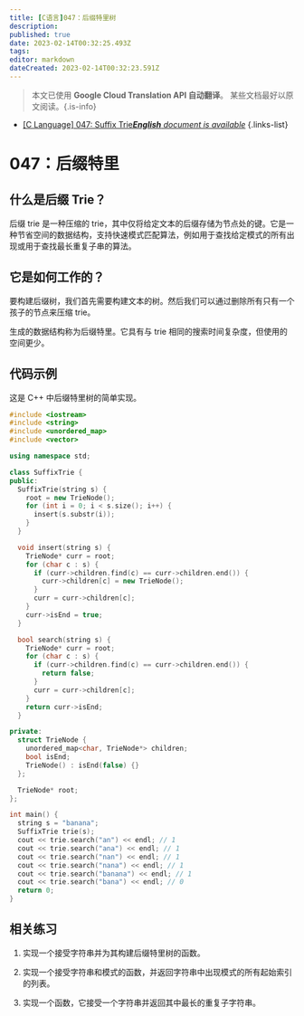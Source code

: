 ```yaml
---
title: [C语言]047：后缀特里树
description: 
published: true
date: 2023-02-14T00:32:25.493Z
tags: 
editor: markdown
dateCreated: 2023-02-14T00:32:23.591Z
---
```


> 本文已使用 **Google Cloud Translation API 自动翻译**。
某些文档最好以原文阅读。{.is-info}



- [[C Language] 047: Suffix Trie***English** document is available*](/en/Knowledge-base/Algorithm/c-language-047-suffix-trie)
{.links-list}


# 047：后缀特里

## 什么是后缀 Trie？

后缀 trie 是一种压缩的 trie，其中仅将给定文本的后缀存储为节点处的键。它是一种节省空间的数据结构，支持快速模式匹配算法，例如用于查找给定模式的所有出现或用于查找最长重复子串的算法。

## 它是如何工作的？

要构建后缀树，我们首先需要构建文本的树。然后我们可以通过删除所有只有一个孩子的节点来压缩 trie。

生成的数据结构称为后缀特里。它具有与 trie 相同的搜索时间复杂度，但使用的空间更少。

## 代码示例

这是 C++ 中后缀特里树的简单实现。

```cpp
#include <iostream>
#include <string>
#include <unordered_map>
#include <vector>

using namespace std;

class SuffixTrie {
public:
  SuffixTrie(string s) {
    root = new TrieNode();
    for (int i = 0; i < s.size(); i++) {
      insert(s.substr(i));
    }
  }

  void insert(string s) {
    TrieNode* curr = root;
    for (char c : s) {
      if (curr->children.find(c) == curr->children.end()) {
        curr->children[c] = new TrieNode();
      }
      curr = curr->children[c];
    }
    curr->isEnd = true;
  }

  bool search(string s) {
    TrieNode* curr = root;
    for (char c : s) {
      if (curr->children.find(c) == curr->children.end()) {
        return false;
      }
      curr = curr->children[c];
    }
    return curr->isEnd;
  }

private:
  struct TrieNode {
    unordered_map<char, TrieNode*> children;
    bool isEnd;
    TrieNode() : isEnd(false) {}
  };

  TrieNode* root;
};

int main() {
  string s = "banana";
  SuffixTrie trie(s);
  cout << trie.search("an") << endl; // 1
  cout << trie.search("ana") << endl; // 1
  cout << trie.search("nan") << endl; // 1
  cout << trie.search("nana") << endl; // 1
  cout << trie.search("banana") << endl; // 1
  cout << trie.search("bana") << endl; // 0
  return 0;
}
```

## 相关练习

1. 实现一个接受字符串并为其构建后缀特里树的函数。

2. 实现一个接受字符串和模式的函数，并返回字符串中出现模式的所有起始索引的列表。

3. 实现一个函数，它接受一个字符串并返回其中最长的重复子字符串。